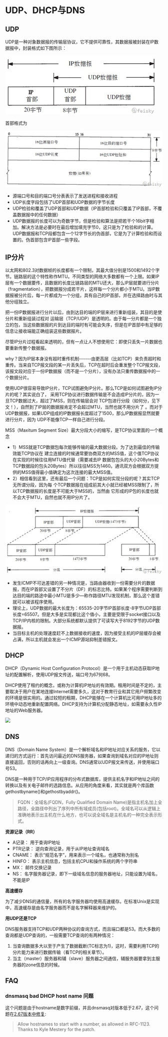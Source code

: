 # UDP、DHCP与DNS

## UDP

UDP是一种对象数据报的传输层协议，它不提供可靠性，其数据报被封装在IP数据报中，封装格式如下图所示：

![](images/201210212125538830.jpg)

首部格式为

![](images/201210212125533257.jpg)

* 源端口号和目的端口号分表表示了发送进程和接收进程
* UDP长度字段包括了UDP首部和UDP数据的字节长度
* UDP检验和覆盖了UDP首部和UDP数据（IP首部检验和只覆盖了IP首部，不覆盖数据报中的任何数据）
* UDP数据报的长度可以为奇数字节，但是检验和算法是把若干个16bit字相加。解决方法是必要时在最后增加填充字节0，这只是为了检验和的计算。UDP数据报和TCP段都包含一个12字节长的伪首部，它是为了计算检验和而设置的。伪首部包含IP首部一些字段。

## IP分片

以太网和802.3对数据帧的长度都有一个限制，其最大值分别是1500和1492个字节。链路层的这个特性称作MTU。不同类型的网络大多数都有一个上限。如果IP层有一个数据要传，且数据的长度比链路层的MTU还大，那么IP层就要进行分片（fragmentation），把数据报分成若干片，这样每一个分片都小于MTU。当IP数据报被分片后，每一片都成为一个分组，具有自己的IP首部，并在选择路由时与其他分组独立。

把一份IP数据报进行分片以后，由到达目的端的IP层来进行重新组装，其目的是使分片和重新组装过程对
运输层（TCP/UDP）是透明的。由于每一分片都是一个独立的包，当这些数据报的片到达目的端时有可能会失序，但是在IP首部中有足够的信息让接收端能正确组装这些数据报片。

尽管IP分片过程看起来透明的，但有一点让人不想使用它：即使只丢失一片数据也要重新传整个数据报。

why？因为IP层本身没有超时重传机制------由更高层（比如TCP）来负责超时和重传。当来自TCP报文段的某一片丢失后，TCP在超时后会重发整个TCP报文段，该报文段对应于一份IP数据报（而不是一个分片），没有办法只重传数据报中的一个数据分片。

使用UDP很容易导致IP分片，TCP试图避免IP分片。那么TCP是如何试图避免IP分片的呢？其实说白了，
采用TCP协议进行数据传输是不会造成IP分片的，因为一旦TCP数据过大，超过了MSS，则在传输层会对
TCP包进行分段（如何分，见下文！），自然到了IP层的数据报肯定不会超过MTU，当然也就不用分片了
。而对于UDP数据报，如果UDP组成的IP数据报长度超过了1500，那么IP数据报显然就要进行分片，因为
UDP不能像TCP一样自己进行分段。

MSS（Maxitum Segment Size）最大分段大小的缩写，是TCP协议里面的一个概念

* 1）MSS就是TCP数据包每次能够传输的最大数据分段。为了达到最佳的传输效能TCP协议在
建立连接的时候通常要协商双方的MSS值，这个值TCP协议在实现的时候往往用MTU值代替（需要减去IP
数据包包头的大小20Bytes和TCP数据段的包头20Bytes）所以往往MSS为1460。通讯双方会根据双方提
供的MSS值得最小值确定为这次连接的最大MSS值。
* 2）相信看到这里，还有最后一个问题：TCP是如何实现分段的呢？其实TCP无所谓分段，因为每
个TCP数据报在组成前其大小就已经被MSS限制了，所以TCP数据报的长度是不可能大于MSS的，当然由
它形成的IP包的长度也就不会大于MTU，自然也就不用IP分片了。

![](images/201210212125545110.jpg)

* 发生ICMP不可达差错的另一种情况是，当路由器收到一份需要分片的数据报，而在IP首部又设置了不分片（DF）的标志比特。如果某个程序需要判断到达目的端的路途中最小MTU是多少—称作路径MTU发现机制，那么这个差错就可以被该程序使用。
* 理论上，UDP数据的最大长度为：65535-20字节IP首部长度-8字节UDP首部长度=65507。但是大多是实现都比这个值小，主要是受限于socket接口以及TCP/IP内核的限制。大部分系统都默认提供了可读写大于8192字节的UDP数据报。
* 当目标主机的处理速度赶不上数据接收的速度，因为接受主机的IP层缓存会被占满，所以主机就会发出一个ICMP源站抑制差错报文。

## DHCP

DHCP（Dynamic Host Configuration Protocol）是一个用于主机动态获取IP地址的配置解析，使用UDP报文传送，端口号为67何68。

DHCP使用了租约的概念，或称为计算机IP地址的有效期。租用时间是不定的，主要取决于用户在某地连接Internet需要多久，这对于教育行业和其它用户频繁改变的环境是很实用的。通过较短的租期，DHCP能够在一个计算机比可用IP地址多的环境中动态地重新配置网络。DHCP支持为计算机分配静态地址，如需要永久性IP地址的Web服务器。

![](https://upload.wikimedia.org/wikipedia/commons/2/28/DHCP_session_en.svg)

## DNS

DNS（Domain Name System）是一个解析域名和IP地址对应关系的服务，它以递归的方式运行：首先访问最近的DNS服务器，如果查询到域名对应的IP地址则直接返回，否则的话再向上一级查询。DNS通常以UDP报文来传送，并使用端口号53。

DNS是一种用于TCP/IP应用程序的分布式数据库，提供主机名字和IP地址之间的转换以及有关电子邮件的选路信息。从应用的角度来看，其实就是两个库函数gethostbyname()和gethostbyaddr()。

> FQDN：全域名(FQDN，Fully Qualified Domain Name)是指主机名加上全路径，全路径中列出了序列中所有域成员(包括root)。全域名可以从逻辑上准确地表示出主机在什么地方，也可以说全域名是主机名的一种完全表示形式。

**资源记录（RR）**

- A记录：  用于查询IP地址
- PTR记录：  逆向查询记录，用于从IP地址查询域名
- CNAME：  表示“规范名字”，用来表示一个域名，也通常称为别名
- HINFO：  表示主机信息，包括主机CPU和操作系统的两个字符串
- MX：  邮件交换记录
- NS：  名字服务器记录，即下一级域名信息的服务器地址，只能设置为域名，不能是IP

**高速缓存**

为了减少DNS的通信量，所有的名字服务器均使用高速缓存。在标准Unix是实现中，高速缓存是由名字服务器而不是名字解释器来维护的。

**用UDP还是TCP**

DNS服务器支持TCP和UDP两种协议的查询方式，而且端口都是53。而大多数的查询都是UDP查询的，一般需要TCP查询的有两种情况：

1. 当查询数据多大以至于产生了数据截断(TC标志为1)，这时，需要利用TCP的分片能力来进行数据传输（看TCP的相关章节）。 
2. 当主（master）服务器和辅（slave）服务器之间通信，辅服务器要拿到主服务器的zone信息的时候。

## FAQ

### dnsmasq bad DHCP host name 问题

这个问题是由于hostname是数字前缀，并且dnsmasq对版本低于2.67，这个问题在[2.67版本中修复](http://www.thekelleys.org.uk/dnsmasq/CHANGELOG):

>   Allow hostnames to start with a number, as allowed in
>   RFC-1123. Thanks to Kyle Mestery for the patch. 
